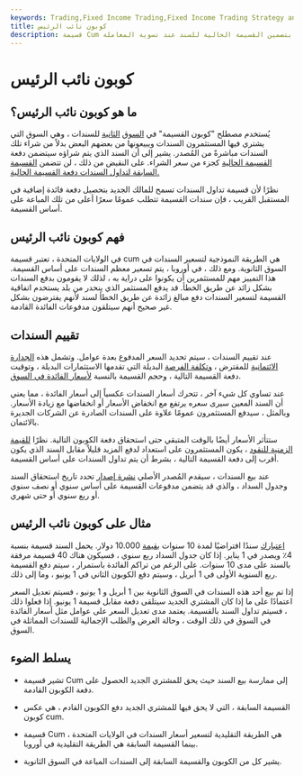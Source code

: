 ```yaml
---
keywords: Trading,Fixed Income Trading,Fixed Income Trading Strategy and Education,Strategy and Education
title: كوبون نائب الرئيس
description: قسيمة Cum هي سند مسعّر مع توقع أن يقوم البائع بتضمين القسيمة الحالية للسند عند تسوية المعاملة.
---
```


# كوبون نائب الرئيس
## ما هو كوبون نائب الرئيس؟

يُستخدم مصطلح "كوبون القسيمة" في [السوق](/secondarymarket) [الثانية](/secondarymarket) للسندات ، وهي السوق التي يشتري فيها المستثمرون السندات ويبيعونها من بعضهم البعض بدلاً من شراء تلك السندات مباشرةً من المُصدر. يشير إلى أن السند الذي يتم شراؤه سيتضمن دفعة [القسيمة الحالية](/coupon) كجزء من سعر الشراء. على النقيض من ذلك ، لن تتضمن [القسيمة السابقة لتداول السندات دفعة القسيمة الحالية.](/ex-coupon)

نظرًا لأن قسيمة تداول السندات تسمح للمالك الجديد بتحصيل دفعة فائدة إضافية في المستقبل القريب ، فإن سندات القسيمة تتطلب عمومًا سعرًا أعلى من تلك المباعة على أساس القسيمة.

## فهم كوبون نائب الرئيس

في الولايات المتحدة ، تعتبر قسيمة cum هي الطريقة النموذجية لتسعير السندات في السوق الثانوية. ومع ذلك ، في أوروبا ، يتم تسعير معظم السندات على أساس القسيمة. هذا التمييز مهم للمستثمرين أن يكونوا على دراية به ، لذلك لا يقومون بدفع السندات بشكل زائد عن طريق الخطأ. قد يدفع المستثمر الذي ينحدر من بلد يستخدم اتفاقية القسيمة لتسعير السندات دفع مبالغ زائدة عن طريق الخطأ لسند لأنهم يفترضون بشكل غير صحيح أنهم سيتلقون مدفوعات الفائدة القادمة.

## تقييم السندات

عند تقييم السندات ، سيتم تحديد السعر المدفوع بعدة عوامل. وتشمل هذه [الجدارة الائتمانية](/credit-worthiness) للمقترض ، [وتكلفة الفرصة](/opportunitycost) البديلة التي تقدمها الاستثمارات البديلة ، وتوقيت دفعة القسيمة التالية ، وحجم القسيمة بالنسبة [لأسعار الفائدة في السوق](/interestrate).

عند تساوي كل شيء آخر ، تتحرك أسعار السندات عكسياً إلى أسعار الفائدة ، مما يعني أن السند المعين سيرى سعره يرتفع مع انخفاض الأسعار أو انخفاضها مع زيادة الأسعار. وبالمثل ، سيدفع المستثمرون عمومًا علاوة على السندات الصادرة عن الشركات الجديرة بالائتمان.

ستتأثر الأسعار أيضًا بالوقت المتبقي حتى استحقاق دفعة الكوبون التالية. نظرًا [للقيمة الزمنية للنقود](/timevalueofmoney) ، يكون المستثمرون على استعداد لدفع المزيد قليلاً مقابل السند الذي يكون أقرب إلى دفعة القسيمة التالية ، بشرط أن يتم تداول السندات على أساس القسيمة.

عند بيع السندات ، سيقدم المُصدر الأصلي [نشرة إصدار](/prospectus) تحدد تاريخ استحقاق السند وجدول السداد ، والذي قد يتضمن مدفوعات القسيمة على أساس سنوي أو نصف سنوي أو ربع سنوي أو حتى شهري.

## مثال على كوبون نائب الرئيس

[اعتبارك](/facevalue) سندًا افتراضيًا لمدة 10 سنوات [بقيمة](/facevalue) 10.000 دولار. يحمل السند قسيمة بنسبة 4٪ ويصدر في 1 يناير. إذا كان جدول السداد ربع سنوي ، فسيكون هناك 40 قسيمة مرفقة بالسند على مدى 10 سنوات. على الرغم من تراكم الفائدة باستمرار ، سيتم دفع القسيمة ربع السنوية الأولى في 1 أبريل ، وسيتم دفع الكوبون الثاني في 1 يونيو ، وما إلى ذلك.

إذا تم بيع أحد هذه السندات في السوق الثانوية بين 1 أبريل و 1 يونيو ، فسيتم تعديل السعر اعتمادًا على ما إذا كان المشتري الجديد سيتلقى دفعة مقابل قسيمة 1 يونيو. إذا فعلوا ذلك ، فسيتم تداول السند بالقسيمة. يعتمد مدى تعديل السعر على عوامل مثل أسعار الفائدة في السوق في ذلك الوقت ، وحالة العرض والطلب الإجمالية للسندات المماثلة في السوق.

## يسلط الضوء

- تشير قسيمة Cum إلى ممارسة بيع السند حيث يحق للمشتري الجديد الحصول على دفعة الكوبون القادمة.

- القسيمة السابقة ، التي لا يحق فيها للمشتري الجديد دفع الكوبون القادم ، هي عكس كوبون cum.

- قسيمة Cum هي الطريقة التقليدية لتسعير أسعار السندات في الولايات المتحدة ، بينما القسيمة السابقة هي الطريقة التقليدية في أوروبا.

- يشير كل من الكوبون والقسيمة السابقة إلى السندات المباعة في السوق الثانوية.

